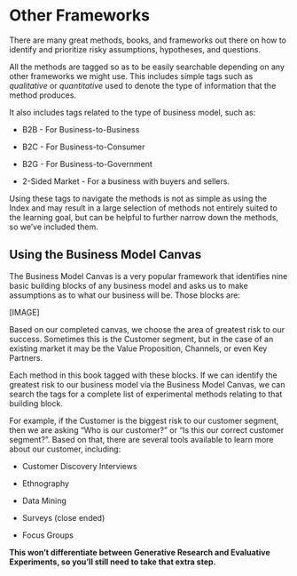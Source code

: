 # Other Frameworks

There are many great methods, books, and frameworks out there on how to identify and prioritize risky assumptions, hypotheses, and questions.

All the methods are tagged so as to be easily searchable depending on any other frameworks we might use. This includes simple tags such as _qualitative_ or _quantitative_ used to denote the type of information that the method produces.

It also includes tags related to the type of business model, such as:

* B2B - For Business-to-Business

* B2C - For Business-to-Consumer

* B2G - For Business-to-Government

* 2-Sided Market - For a business with buyers and sellers.

Using these tags to navigate the methods is not as simple as using the Index and may result in a large selection of methods not entirely suited to the learning goal, but can be helpful to further narrow down the methods, so we’ve included them.



## **Using the Business Model Canvas**

The Business Model Canvas is a very popular framework that identifies nine basic building blocks of any business model and asks us to make assumptions as to what our business will be. Those blocks are:



\[IMAGE\]



Based on our completed canvas, we choose the area of greatest risk to our success. Sometimes this is the Customer segment, but in the case of an existing market it may be the Value Proposition, Channels, or even Key Partners.

Each method in this book tagged with these blocks. If we can identify the greatest risk to our business model via the Business Model Canvas, we can search the tags for a complete list of experimental methods relating to that building block.



For example, if the Customer is the biggest risk to our customer segment, then we are asking “Who is our customer?” or “Is this our correct customer segment?”. Based on that, there are several tools available to learn more about our customer, including:

* Customer Discovery Interviews

* Ethnography

* Data Mining

* Surveys \(close ended\)

* Focus Groups

**This won’t differentiate between Generative Research and Evaluative Experiments, so you’ll still need to take that extra step.**

